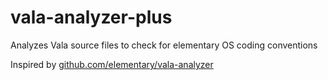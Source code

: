 # vala-analyzer-plus
Analyzes Vala source files to check for elementary OS coding conventions

Inspired by [github.com/elementary/vala-analyzer](https://github.com/elementary/vala-analyzer)
